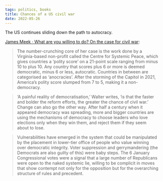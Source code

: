 ```yaml
---
tags: politics, books
title: Chances of a US civil war
date: 2022-05-26
---
```


The US continues sliding down the path to autocracy.

[James Meek · What are you willing to do? On the case for civil war](https://www.lrb.co.uk/the-paper/v44/n10/james-meek/what-are-you-willing-to-do):

> The number-crunching core of her case is the work done by a Virginia-based non-profit called the Centre for Systemic Peace, which gives countries a ‘polity score’ on a 21-point scale ranging from minus 10 to plus 10. Any country that scores plus 6 or more is deemed democratic, minus 6 or less, autocratic. Countries in between are categorised as ‘anocracies’. After the storming of the Capitol in 2021, America’s polity score slumped from 7 to 5, making it a non-democracy. 

> ‘A painful reality of democratisation,’ Walter writes, ‘is that the faster and bolder the reform efforts, the greater the chance of civil war.’ Change can also go the other way. After half a century when it appeared democracy was spreading, more and bigger countries are using the mechanisms of democracy to choose leaders who love elections only when they win them, and reject them if they seem about to lose.

> Vulnerabilities have emerged in the system that could be manipulated by the placement in lower-tier office of people who value winning over democratic integrity. Voter suppression and gerrymandering (the Democrats are also guilty of this) were baby steps. The 6 January Congressional votes were a signal that a large number of Republicans were open to the naked systemic lie, willing to be complicit in moves that show contempt not only for the opposition but for the overarching structure of rules and precedent.

> 